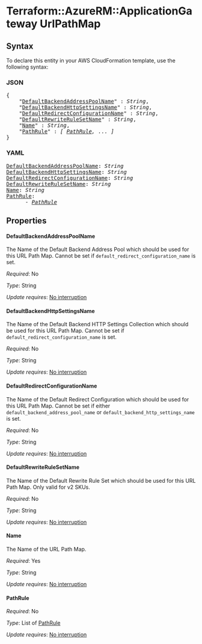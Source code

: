 # Terraform::AzureRM::ApplicationGateway UrlPathMap

## Syntax

To declare this entity in your AWS CloudFormation template, use the following syntax:

### JSON

<pre>
{
    "<a href="#defaultbackendaddresspoolname" title="DefaultBackendAddressPoolName">DefaultBackendAddressPoolName</a>" : <i>String</i>,
    "<a href="#defaultbackendhttpsettingsname" title="DefaultBackendHttpSettingsName">DefaultBackendHttpSettingsName</a>" : <i>String</i>,
    "<a href="#defaultredirectconfigurationname" title="DefaultRedirectConfigurationName">DefaultRedirectConfigurationName</a>" : <i>String</i>,
    "<a href="#defaultrewriterulesetname" title="DefaultRewriteRuleSetName">DefaultRewriteRuleSetName</a>" : <i>String</i>,
    "<a href="#name" title="Name">Name</a>" : <i>String</i>,
    "<a href="#pathrule" title="PathRule">PathRule</a>" : <i>[ <a href="urlpathmap-pathrule.md">PathRule</a>, ... ]</i>
}
</pre>

### YAML

<pre>
<a href="#defaultbackendaddresspoolname" title="DefaultBackendAddressPoolName">DefaultBackendAddressPoolName</a>: <i>String</i>
<a href="#defaultbackendhttpsettingsname" title="DefaultBackendHttpSettingsName">DefaultBackendHttpSettingsName</a>: <i>String</i>
<a href="#defaultredirectconfigurationname" title="DefaultRedirectConfigurationName">DefaultRedirectConfigurationName</a>: <i>String</i>
<a href="#defaultrewriterulesetname" title="DefaultRewriteRuleSetName">DefaultRewriteRuleSetName</a>: <i>String</i>
<a href="#name" title="Name">Name</a>: <i>String</i>
<a href="#pathrule" title="PathRule">PathRule</a>: <i>
      - <a href="urlpathmap-pathrule.md">PathRule</a></i>
</pre>

## Properties

#### DefaultBackendAddressPoolName

The Name of the Default Backend Address Pool which should be used for this URL Path Map. Cannot be set if `default_redirect_configuration_name` is set.

_Required_: No

_Type_: String

_Update requires_: [No interruption](https://docs.aws.amazon.com/AWSCloudFormation/latest/UserGuide/using-cfn-updating-stacks-update-behaviors.html#update-no-interrupt)

#### DefaultBackendHttpSettingsName

The Name of the Default Backend HTTP Settings Collection which should be used for this URL Path Map. Cannot be set if `default_redirect_configuration_name` is set.

_Required_: No

_Type_: String

_Update requires_: [No interruption](https://docs.aws.amazon.com/AWSCloudFormation/latest/UserGuide/using-cfn-updating-stacks-update-behaviors.html#update-no-interrupt)

#### DefaultRedirectConfigurationName

The Name of the Default Redirect Configuration which should be used for this URL Path Map. Cannot be set if either `default_backend_address_pool_name` or `default_backend_http_settings_name` is set.

_Required_: No

_Type_: String

_Update requires_: [No interruption](https://docs.aws.amazon.com/AWSCloudFormation/latest/UserGuide/using-cfn-updating-stacks-update-behaviors.html#update-no-interrupt)

#### DefaultRewriteRuleSetName

The Name of the Default Rewrite Rule Set which should be used for this URL Path Map. Only valid for v2 SKUs.

_Required_: No

_Type_: String

_Update requires_: [No interruption](https://docs.aws.amazon.com/AWSCloudFormation/latest/UserGuide/using-cfn-updating-stacks-update-behaviors.html#update-no-interrupt)

#### Name

The Name of the URL Path Map.

_Required_: Yes

_Type_: String

_Update requires_: [No interruption](https://docs.aws.amazon.com/AWSCloudFormation/latest/UserGuide/using-cfn-updating-stacks-update-behaviors.html#update-no-interrupt)

#### PathRule

_Required_: No

_Type_: List of <a href="urlpathmap-pathrule.md">PathRule</a>

_Update requires_: [No interruption](https://docs.aws.amazon.com/AWSCloudFormation/latest/UserGuide/using-cfn-updating-stacks-update-behaviors.html#update-no-interrupt)

